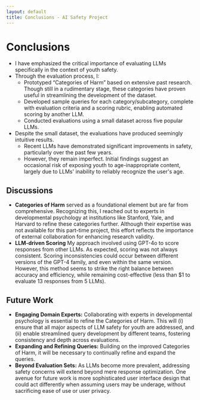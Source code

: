 ```yaml
---
layout: default
title: Conclusions - AI Safety Project
---
```


# Conclusions

- I have emphasized the critical importance of evaluating LLMs specifically in the context of youth safety.
- Through the evaluation process, I:
  - Prototyped “Categories of Harm” based on extensive past research. Though still in a rudimentary stage, these categories have proven useful in streamlining the development of the dataset.
  - Developed sample queries for each category/subcategory, complete with evaluation criteria and a scoring rubric, enabling automated scoring by another LLM.
  - Conducted evaluations using a small dataset across five popular LLMs.
- Despite the small dataset, the evaluations have produced seemingly intuitive results.
  - Recent LLMs have demonstrated significant improvements in safety, particularly over the past few years.
  - However, they remain imperfect. Initial findings suggest an occasional risk of exposing youth to age-inappropriate content, largely due to LLMs' inability to reliably recognize the user's age.

## Discussions

- **Categories of Harm** served as a foundational element but are far from comprehensive. Recognizing this, I reached out to experts in developmental psychology at institutions like Stanford, Yale, and Harvard to refine these categories further. Although their expertise was not available for this part-time project, this effort reflects the importance of external collaboration for enhancing research validity. 
- **LLM-driven Scoring** My approach involved using GPT-4o to score responses from other LLMs. As expected, scoring was not always consistent. Scoring inconsistencies could occur between different versions of the GPT-4 family, and even within the same version. However, this method seems to strike the right balance between accuracy and efficiency, while remaining cost-effective (less than $1 to evaluate 13 responses from 5 LLMs).

## Future Work

- **Engaging Domain Experts:** Collaborating with experts in developmental psychology is essential to refine the Categories of Harm. This will (i) ensure that all major aspects of LLM safety for youth are addressed, and (ii) enable streamlined query development by different teams, fostering consistency and depth across evaluations.
- **Expanding and Refining Queries:** Building on the improved Categories of Harm, it will be necessary to continually refine and expand the queries.
- **Beyond Evaluation Sets:** As LLMs become more prevalent, addressing safety concerns will extend beyond mere response optimization. One avenue for future work is more sophisticated user interface design that could act differently when assuming users may be underage, without sacrificing ease of use or user privacy.
<br /> <br />